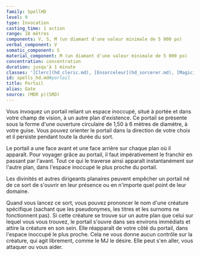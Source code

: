 ```yaml
---
family: SpellHD
level: 9
type: Invocation
casting_time: 1 action
range: 18 mètres
components: V, S, M (un diamant d'une valeur minimale de 5 000 po)
verbal_component: V
somatic_component: S
material_component: M (un diamant d'une valeur minimale de 5 000 po)
concentration: concentration
duration: jusqu'à 1 minute
classes: '[Clerc](hd_cleric.md), [Ensorceleur](hd_sorcerer.md), [Magicien](hd_wizard.md)'
id: spells_hd.md#portail
title: Portail
alias: Gate
source: (MDR p)(SRD)
---
```


Vous invoquez un portail reliant un espace inoccupé, situé à portée et dans votre champ de vision, à un autre plan d'existence. Ce portail se présente sous la forme d'une ouverture circulaire de 1,50 à 6 mètres de diamètre, à votre guise. Vous pouvez orienter le portail dans la direction de votre choix et il persiste pendant toute la durée du sort.

Le portail a une face avant et une face arrière sur chaque plan où il apparaît. Pour voyager grâce au portail, il faut impérativement le franchir en passant par l'avant. Tout ce qui le traverse ainsi apparaît instantanément sur l'autre plan, dans l'espace inoccupé le plus proche du portail.

Les divinités et autres dirigeants planaires peuvent empêcher un portail né de ce sort de s'ouvrir en leur présence ou en n'importe quel point de leur domaine.

Quand vous lancez ce sort, vous pouvez prononcer le nom d'une créature spécifique (sachant que les pseudonymes, les titres et les surnoms ne fonctionnent pas). Si cette créature se trouve sur un autre plan que celui sur lequel vous vous trouvez, le portail s'ouvre dans ses environs immédiats et attire la créature en son sein. Elle réapparaît de votre côté du portail, dans l'espace inoccupé le plus proche. Cela ne vous donne aucun contrôle sur la créature, qui agit librement, comme le MJ le désire. Elle peut s'en aller, vous attaquer ou vous aider.

